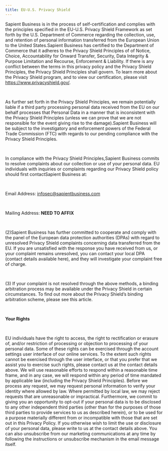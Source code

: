 ```yaml
---
title: EU-U.S. Privacy Shield
---
```


<p>Sapient Business is in the process of self-certification and complies with the principles
specified in the EU-U.S. Privacy Shield Framework as set forth by the U.S. Department of Commerce regarding the collection, use, and retention of personal information transferred from the European Union to the United States.Sapient Business has certified to the Department of Commerce that it adheres to the Privacy Shield Principles of of Notice, Choice, Accountability for Onward Transfer, Security, Data Integrity & Purpose Limitation and Recourse, Enforcement & Liability. If there is any conflict between the terms in this privacy policy and the Privacy Shield Principles, the Privacy Shield Principles shall govern. To learn more about the Privacy Shield program, and to view our certification, please visit <a href="https://www.privacyshield.gov/" target="_blank">https://www.privacyshield.gov/</a>.</p> 
<br>
<p>As further set forth in the Privacy Shield Principles, we remain potentially liable if a third party processing personal data received from the EU on our behalf processes that Personal Data in a manner that is inconsistent with the Privacy Shield Principles (unless we can prove that we are not responsible for the event giving rise to the damage).Sapient Business will be subject to the investigatory and enforcement powers of the Federal Trade Commission (FTC) with regards to our pending compliance with the Privacy Shield Principles.</p>
<br>
<p>In compliance with the Privacy Shield Principles,Sapient Business commits to resolve complaints about our collection or use of your personal data. EU individuals with inquiries or complaints regarding our Privacy Shield policy should first contactSapient Business at:</p>
<br>
<p>Email Address: <a href="mailto:infosec@sapientbusiness.com">infosec@sapientbusiness.com</a></p>
<br>
<p>Mailing Address: <b>NEED TO AFFIX</b></p>
<br>
<p>(2)Sapient Business has further committed to cooperate and comply with the panel of the European data protection authorities (DPAs) with regard to unresolved Privacy Shield complaints concerning data transferred from the EU. If you are unsatisfied with the response you have received from us, or your complaint remains unresolved, you can contact your local DPA (contact details available here), and they will investigate your complaint free of charge.</p>
<br>
<p>(3) If your complaint is not resolved through the above methods, a binding arbitration process may be available under the Privacy Shield in certain circumstances. To find out more about the Privacy Shield’s binding arbitration scheme, please see this article.</p>
<br> 
<p><strong>Your Rights</strong></p>
<br>
<p>EU individuals have the right to access, the right to rectification or erasure of, and/or restriction of processing or objection to processing of your personal data. Some of these rights can be exercised through the account settings user interface of our online services. To the extent such rights cannot be exercised through the user interface, or that you prefer that we assist you to exercise such rights, please contact us at the contact details above. We will use reasonable efforts to respond within a reasonable time frame, and in any case, we will respond within any period of time mandated by applicable law (including the Privacy Shield Principles). Before we process any request, we may request personal information to verify your identity where allowed by law. Where permitted by local law, we may reject requests that are unreasonable or impractical. Furthermore, we commit to giving you an opportunity to opt-out if your personal data is to be disclosed to any other independent third parties (other than for the purposes of those third parties to provide services to us as described herein), or to be used for a purpose materially different from or incompatible with those that are set out in this Privacy Policy. If you otherwise wish to limit the use or disclosure of your personal data, please write to us at the contact details above. You can also unsubscribe from our marketing communications at any time by following the instructions or unsubscribe mechanism in the email message itself.</p>

